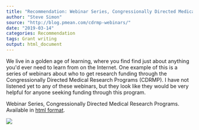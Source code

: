 ```yaml
---
title: "Recommendation: Webinar Series, Congressionally Directed Medical Research Programs"
author: "Steve Simon"
source: "http://blog.pmean.com/cdrmp-webinars/"
date: "2019-03-14"
categories: Recommendation
tags: Grant writing
output: html_document
---
```


We live in a golden age of learning, where you find find just about
anything you'd ever need to learn from on the Internet. One example of
this is a series of webinars about who to get research funding through
the Congressionally Directed Medical Research Programs (CDRMP). I have
not listened yet to any of these webinars, but they look like they would
be very helpful for anyone seeking funding through this
program.

<!---More--->

Webinar Series, Congressionally Directed Medical Research Programs.
Available in [html
format](https://cdmrp.army.mil/pubs/Webinars/webinar_series).

![](http://www.pmean.com/images/images/19/cdrmp-webinars01.png)




